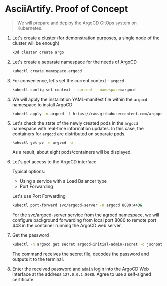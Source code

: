 # AsciiArtify. Proof of Concept

> We will prepare and deploy the ArgoCD GitOps system on Kubernetes.

1. Let's create a cluster (for demonstration purposes, a single node of the cluster will be enough)

   ```bash
   k3d cluster create argo
   ```
2. Let's create a separate namespace for the needs of ArgoCD

   ```bash
   kubectl create namespace argocd
   ```
3. For convenience, let's set the current context - `argocd`

   ```bash
   kubectl config set-context --current --namespace=argocd
   ```
4. We will apply the installation YAML-manifest file within the `argocd` namespace to install ArgoCD

   ```bash
   kubectl apply -n argocd -f https://raw.githubusercontent.com/argoproj/argo-cd/stable/manifests/core-install.yaml
   ```
5. Let's check the state of the newly created pods in the `argocd` namespace with real-time information updates. In this case, the containers for `argocd` are distributed on separate pods.

   ```bash
   kubectl get po -n argocd -w
   ```
   As a result, about eight pods/containers will be displayed.
6. Let's get access to the ArgoCD interface.

   Typical options:

   - Using a service with a Load Balancer type
   - Port Forwarding

   Let's use Port Forwarding

   ```bash
   kubectl port-forward svc/argocd-server -n argocd 8080:443&
   ```
   For the svc/argocd-server service from the agrocd namespace, we will configure background forwarding from local port 8080 to remote port 443 in the container running the ArgoCD web server.
7. Get the password

   ```bash
   kubectl -n argocd get secret argocd-initial-admin-secret -o jsonpath="{.data.password}"|base64 -d;echo
   ```
   The command receives the secret file, decodes the password and outputs it to the terminal.
8. Enter the received password and `admin` login into the ArgoCD Web interface at the address `127.0.0.1:8080`. Agree to use a self-signed certificate.
